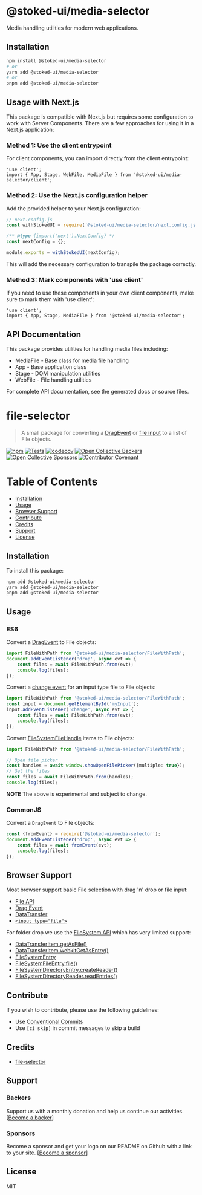 # @stoked-ui/media-selector

Media handling utilities for modern web applications.

## Installation

```bash
npm install @stoked-ui/media-selector
# or
yarn add @stoked-ui/media-selector
# or
pnpm add @stoked-ui/media-selector
```

## Usage with Next.js

This package is compatible with Next.js but requires some configuration to work with Server Components. There are a few approaches for using it in a Next.js application:

### Method 1: Use the client entrypoint

For client components, you can import directly from the client entrypoint:

```tsx
'use client';
import { App, Stage, WebFile, MediaFile } from '@stoked-ui/media-selector/client';
```

### Method 2: Use the Next.js configuration helper

Add the provided helper to your Next.js configuration:

```js
// next.config.js
const withStokedUI = require('@stoked-ui/media-selector/next.config.js');

/** @type {import('next').NextConfig} */
const nextConfig = {};

module.exports = withStokedUI(nextConfig);
```

This will add the necessary configuration to transpile the package correctly.

### Method 3: Mark components with 'use client'

If you need to use these components in your own client components, make sure to mark them with 'use client':

```tsx
'use client';
import { App, Stage, MediaFile } from '@stoked-ui/media-selector';
```

## API Documentation

This package provides utilities for handling media files including:

- MediaFile - Base class for media file handling
- App - Base application class
- Stage - DOM manipulation utilities
- WebFile - File handling utilities

For complete API documentation, see the generated docs or source files.

# file-selector

> A small package for converting a [DragEvent](https://developer.mozilla.org/en-US/docs/Web/API/DragEvent) or [file input](https://developer.mozilla.org/en-US/docs/Web/HTML/Element/input/file) to a list of File objects.

[![npm](https://img.shields.io/npm/v/file-selector.svg?style=flat-square)](https://www.npmjs.com/package/file-selector)
[![Tests](https://img.shields.io/github/workflow/status/react-dropzone/file-selector/Test?label=tests&style=flat-square)](https://github.com/react-dropzone/file-selector/actions?query=workflow%3ATest)
[![codecov](https://img.shields.io/coveralls/github/react-dropzone/file-selector/master?style=flat-square)](https://coveralls.io/github/react-dropzone/file-selector?branch=master)
[![Open Collective Backers](https://img.shields.io/opencollective/backers/react-dropzone.svg?style=flat-square)](#backers)
[![Open Collective Sponsors](https://img.shields.io/opencollective/sponsors/react-dropzone.svg?style=flat-square)](#sponsors)
[![Contributor Covenant](https://img.shields.io/badge/Contributor%20Covenant-2.1-4baaaa.svg?style=flat-square)](https://github.com/react-dropzone/.github/blob/main/CODE_OF_CONDUCT.md)

# Table of Contents

* [Installation](#installation)
* [Usage](#usage)
* [Browser Support](#browser-support)
* [Contribute](#contribute)
* [Credits](#credits)
* [Support](#support)
* [License](#license)


## Installation
To install this package:

```bash
npm add @stoked-ui/media-selector
yarn add @stoked-ui/media-selector
pnpm add @stoked-ui/media-selector
```

## Usage

### ES6
Convert a [DragEvent](https://developer.mozilla.org/en-US/docs/Web/API/DragEvent) to File objects:
```ts
import FileWithPath from '@stoked-ui/media-selector/FileWithPath';
document.addEventListener('drop', async evt => {
    const files = await FileWithPath.from(evt);
    console.log(files);
});
```

Convert a [change event](https://developer.mozilla.org/en-US/docs/Web/API/HTMLElement/change_event) for an input type file to File objects:
```ts
import FileWithPath from '@stoked-ui/media-selector/FileWithPath';
const input = document.getElementById('myInput');
input.addEventListener('change', async evt => {
    const files = await FileWithPath.from(evt);
    console.log(files);
});
```

Convert [FileSystemFileHandle](https://developer.mozilla.org/en-US/docs/Web/API/FileSystemFileHandle) items to File objects:
```ts
import FileWithPath from '@stoked-ui/media-selector/FileWithPath';

// Open file picker
const handles = await window.showOpenFilePicker({multiple: true});
// Get the files
const files = await FileWithPath.from(handles);
console.log(files);
```
**NOTE** The above is experimental and subject to change.

### CommonJS
Convert a `DragEvent` to File objects:
```ts
const {fromEvent} = require('@stoked-ui/media-selector');
document.addEventListener('drop', async evt => {
    const files = await fromEvent(evt);
    console.log(files);
});
```


## Browser Support
Most browser support basic File selection with drag 'n' drop or file input:
* [File API](https://developer.mozilla.org/en-US/docs/Web/API/File#Browser_compatibility)
* [Drag Event](https://developer.mozilla.org/en-US/docs/Web/API/DragEvent#Browser_compatibility)
* [DataTransfer](https://developer.mozilla.org/en-US/docs/Web/API/DataTransfer#Browser_compatibility)
* [`<input type="file">`](https://developer.mozilla.org/en-US/docs/Web/HTML/Element/input/file#Browser_compatibility)

For folder drop we use the [FileSystem API](https://developer.mozilla.org/en-US/docs/Web/API/FileSystem) which has very limited support:
* [DataTransferItem.getAsFile()](https://developer.mozilla.org/en-US/docs/Web/API/DataTransferItem/getAsFile#Browser_compatibility)
* [DataTransferItem.webkitGetAsEntry()](https://developer.mozilla.org/en-US/docs/Web/API/DataTransferItem/webkitGetAsEntry#Browser_compatibility)
* [FileSystemEntry](https://developer.mozilla.org/en-US/docs/Web/API/FileSystemEntry#Browser_compatibility)
* [FileSystemFileEntry.file()](https://developer.mozilla.org/en-US/docs/Web/API/FileSystemFileEntry/file#Browser_compatibility)
* [FileSystemDirectoryEntry.createReader()](https://developer.mozilla.org/en-US/docs/Web/API/FileSystemDirectoryEntry/createReader#Browser_compatibility)
* [FileSystemDirectoryReader.readEntries()](https://developer.mozilla.org/en-US/docs/Web/API/FileSystemDirectoryReader/readEntries#Browser_compatibility)


## Contribute
If you wish to contribute, please use the following guidelines:
* Use [Conventional Commits](https://conventionalcommits.org)
* Use `[ci skip]` in commit messages to skip a build

## Credits
* [file-selector](https://github.com/react-dropzone/file-selector)

## Support

### Backers
Support us with a monthly donation and help us continue our activities. [[Become a backer](https://opencollective.com/react-dropzone#backer)]

### Sponsors
Become a sponsor and get your logo on our README on Github with a link to your site. [[Become a sponsor](https://opencollective.com/react-dropzone#sponsor)]

## License
MIT
